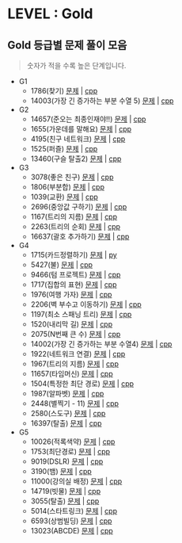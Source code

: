 # LEVEL : Gold

## Gold 등급별 문제 풀이 모음

> 숫자가 적을 수록 높은 단계입니다.

- G1
  - 1786(찾기) [문제](https://www.acmicpc.net/problem/1786) | [cpp](https://github.com/ss-won/baekjoon/tree/master/Baekjoon/Gold/code/1786.cpp)
  - 14003(가장 긴 증가하는 부분 수열 5) [문제](https://www.acmicpc.net/problem/14003) | [cpp](https://github.com/ss-won/baekjoon/tree/master/Baekjoon/Gold/code/14003.cpp)
- G2
  - 14657(준오는 최종인재야!!) [문제](https://www.acmicpc.net/problem/14657) | [cpp](https://github.com/ss-won/baekjoon/tree/master/Baekjoon/Gold/code/14657.cpp)
  - 1655(가운데를 말해요) [문제](https://www.acmicpc.net/problem/1655) | [cpp](https://github.com/ss-won/baekjoon/tree/master/Baekjoon/Gold/code/1655.cpp)
  - 4195(친구 네트워크) [문제](https://www.acmicpc.net/problem/4195) | [cpp](https://github.com/ss-won/baekjoon/tree/master/Baekjoon/Gold/code/4195.cpp)
  - 1525(퍼즐) [문제](https://www.acmicpc.net/problem/1525) | [cpp](https://github.com/ss-won/baekjoon/tree/master/Baekjoon/Gold/code/1525.cpp)
  - 13460(구슬 탈출2) [문제](https://www.acmicpc.net/problem/13460) | [cpp](https://github.com/ss-won/baekjoon/tree/master/Baekjoon/Gold/code/13460.cpp)
- G3
  - 3078(좋은 친구) [문제](https://www.acmicpc.net/problem/3078) | [cpp](https://github.com/ss-won/baekjoon/tree/master/Baekjoon/Gold/code/3078.cpp)
  - 1806(부분합) [문제](https://www.acmicpc.net/problem/1806) | [cpp](https://github.com/ss-won/baekjoon/tree/master/Baekjoon/Gold/code/1806.cpp)
  - 1039(교환) [문제](https://www.acmicpc.net/problem/1039) | [cpp](https://github.com/ss-won/baekjoon/tree/master/Baekjoon/Gold/code/1039.cpp)
  - 2696(중앙값 구하기) [문제](https://www.acmicpc.net/problem/2696) | [cpp](https://github.com/ss-won/baekjoon/tree/master/Baekjoon/Gold/code/2696.cpp)
  - 1167(트리의 지름) [문제](https://www.acmicpc.net/problem/1167) | [cpp](https://github.com/ss-won/baekjoon/tree/master/Baekjoon/Gold/code/1167.cpp)
  - 2263(트리의 순회) [문제](https://www.acmicpc.net/problem/2263) | [cpp](https://github.com/ss-won/baekjoon/tree/master/Baekjoon/Gold/code/2263.cpp)
  - 16637(괄호 추가하기) [문제](https://www.acmicpc.net/problem/16637) | [cpp](https://github.com/ss-won/baekjoon/tree/master/Baekjoon/Gold/code/16637.cpp)
- G4
  - 1715(카드정렬하기) [문제](https://www.acmicpc.net/problem/1715) | [py](https://github.com/ss-won/baekjoon/tree/master/Baekjoon/Gold/code/1715.py)
  - 5427(불) [문제](https://www.acmicpc.net/problem/5427) | [cpp](https://github.com/ss-won/baekjoon/tree/master/Baekjoon/Gold/code/5427.cpp)
  - 9466(텀 프로젝트) [문제](https://www.acmicpc.net/problem/9466) | [cpp](https://github.com/ss-won/baekjoon/tree/master/Baekjoon/Gold/code/9466.cpp)
  - 1717(집합의 표현) [문제](https://www.acmicpc.net/problem/1717) | [cpp](https://github.com/ss-won/baekjoon/tree/master/Baekjoon/Gold/code/1717.cpp)
  - 1976(여행 가자) [문제](https://www.acmicpc.net/problem/1976) | [cpp](https://github.com/ss-won/baekjoon/tree/master/Baekjoon/Gold/code/1976.cpp)
  - 2206(벽 부수고 이동하기) [문제](https://www.acmicpc.net/problem/2206) | [cpp](https://github.com/ss-won/baekjoon/tree/master/Baekjoon/Gold/code/2206.cpp)
  - 1197(최소 스패닝 트리) [문제](https://www.acmicpc.net/problem/1197) | [cpp](https://github.com/ss-won/baekjoon/tree/master/Baekjoon/Gold/code/1197.cpp)
  - 1520(내리막 길) [문제](https://www.acmicpc.net/problem/1520) | [cpp](https://github.com/ss-won/baekjoon/tree/master/Baekjoon/Gold/code/1520.cpp)
  - 2075(N번째 큰 수) [문제](https://www.acmicpc.net/problem/2075) | [cpp](https://github.com/ss-won/baekjoon/tree/master/Baekjoon/Gold/code/2075.cpp)
  - 14002(가장 긴 증가하는 부분 수열4) [문제](https://www.acmicpc.net/problem/14002) | [cpp](https://github.com/ss-won/baekjoon/tree/master/Baekjoon/Gold/code/14002.cpp)
  - 1922(네트워크 연결) [문제](https://www.acmicpc.net/problem/1922) | [cpp](https://github.com/ss-won/baekjoon/tree/master/Baekjoon/Gold/code/1922.cpp)
  - 1967(트리의 지름) [문제](https://www.acmicpc.net/problem/1967) | [cpp](https://github.com/ss-won/baekjoon/tree/master/Baekjoon/Gold/code/1967.cpp)
  - 11657(타임머신) [문제](https://www.acmicpc.net/problem/11657) | [cpp](https://github.com/ss-won/baekjoon/tree/master/Baekjoon/Gold/code/11657.cpp)
  - 1504(특정한 최단 경로) [문제](https://www.acmicpc.net/problem/1504) | [cpp](https://github.com/ss-won/baekjoon/tree/master/Baekjoon/Gold/code/1504.cpp)
  - 1987(알파벳) [문제](https://www.acmicpc.net/problem/1987) | [cpp](https://github.com/ss-won/baekjoon/tree/master/Baekjoon/Gold/code/1987.cpp)
  - 2448(별찍기 - 11) [문제](https://www.acmicpc.net/problem/2448) | [cpp](https://github.com/ss-won/baekjoon/tree/master/Baekjoon/Gold/code/2448.cpp)
  - 2580(스도구) [문제](https://www.acmicpc.net/problem/2580) | [cpp](https://github.com/ss-won/baekjoon/tree/master/Baekjoon/Gold/code/2580.cpp)
  - 16397(탈출) [문제](https://www.acmicpc.net/problem/16397) | [cpp](https://github.com/ss-won/baekjoon/tree/master/Baekjoon/Gold/code/16397.cpp)
- G5
  - 10026(적록색약) [문제](https://www.acmicpc.net/problem/10026) | [cpp](https://github.com/ss-won/baekjoon/tree/master/Baekjoon/Gold/code/10026.cpp)
  - 1753(최단경로) [문제](https://www.acmicpc.net/problem/1753) | [cpp](https://github.com/ss-won/baekjoon/tree/master/Baekjoon/Gold/code/1753.cpp)
  - 9019(DSLR) [문제](https://www.acmicpc.net/problem/9019) | [cpp](https://github.com/ss-won/baekjoon/tree/master/Baekjoon/Gold/code/9019.cpp)
  - 3190(뱀) [문제](https://www.acmicpc.net/problem/3190) | [cpp](https://github.com/ss-won/baekjoon/tree/master/Baekjoon/Gold/code/3190.cpp)
  - 11000(강의실 배정) [문제](https://www.acmicpc.net/problem/11000) | [cpp](https://github.com/ss-won/baekjoon/tree/master/Baekjoon/Gold/code/11000.cpp)
  - 14719(빗물) [문제](https://www.acmicpc.net/problem/14719) | [cpp](https://github.com/ss-won/baekjoon/tree/master/Baekjoon/Gold/code/14719.cpp)
  - 3055(탈출) [문제](https://www.acmicpc.net/problem/3055) | [cpp](https://github.com/ss-won/baekjoon/tree/master/Baekjoon/Gold/code/3055.cpp)
  - 5014(스타트링크) [문제](https://www.acmicpc.net/problem/5014) | [cpp](https://github.com/ss-won/baekjoon/tree/master/Baekjoon/Gold/code/5014.cpp)
  - 6593(상범빌딩) [문제](https://www.acmicpc.net/problem/6593) | [cpp](https://github.com/ss-won/baekjoon/tree/master/Baekjoon/Gold/code/6593.cpp)
  - 13023(ABCDE) [문제](https://www.acmicpc.net/problem/13023) | [cpp](https://github.com/ss-won/baekjoon/tree/master/Baekjoon/Gold/code/13023.cpp)
